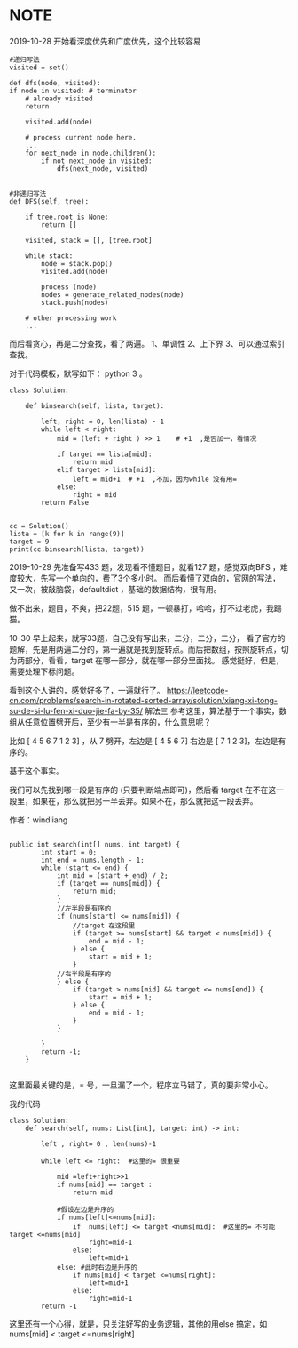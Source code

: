 # NOTE

2019-10-28 开始看深度优先和广度优先，这个比较容易


```
#递归写法
visited = set()

def dfs(node, visited):
if node in visited: # terminator
	# already visited
	return

	visited.add(node)

	# process current node here.
	...
	for next_node in node.children():
		if not next_node in visited:
			dfs(next_node, visited)


#非递归写法
def DFS(self, tree):

	if tree.root is None:
		return []

	visited, stack = [], [tree.root]

	while stack:
		node = stack.pop()
		visited.add(node)

		process (node)
		nodes = generate_related_nodes(node)
		stack.push(nodes)

	# other processing work
	...

  ```
而后看贪心，再是二分查找，看了两遍。
1、单调性
2、上下界
3、可以通过索引查找。

对于代码模板，默写如下： python 3 。
```
class Solution:

    def binsearch(self, lista, target):

        left, right = 0, len(lista) - 1
        while left < right:
            mid = (left + right ) >> 1    # +1  ,是否加一，看情况

            if target == lista[mid]:
                return mid
            elif target > lista[mid]:
                left = mid+1  # +1  ,不加，因为while 没有用=
            else:
                right = mid
        return False


cc = Solution()
lista = [k for k in range(9)]
target = 9
print(cc.binsearch(lista, target))

```

2019-10-29
先准备写433 题，发现看不懂题目，就看127 题，感觉双向BFS ，难度较大，先写一个单向的，费了3个多小时。
而后看懂了双向的，官网的写法，
又一次，被敲脑袋，defaultdict ，基础的数据结构，很有用。

做不出来，题目，不爽，把22题，515 题，一顿暴打，哈哈，打不过老虎，我踢猫。

10-30 早上起来，就写33题，自己没有写出来，二分，二分，二分，
看了官方的题解，先是用两遍二分的，第一遍就是找到旋转点。而后把数组，按照旋转点，切为两部分，看看，target 在哪一部分，就在哪一部分里面找。
感觉挺好，但是，需要处理下标问题。

看到这个人讲的，感觉好多了，一遍就行了。
https://leetcode-cn.com/problems/search-in-rotated-sorted-array/solution/xiang-xi-tong-su-de-si-lu-fen-xi-duo-jie-fa-by-35/
解法三
参考这里，算法基于一个事实，数组从任意位置劈开后，至少有一半是有序的，什么意思呢？

比如 [ 4 5 6 7 1 2 3] ，从 7 劈开，左边是 [ 4 5 6 7] 右边是 [ 7 1 2 3]，左边是有序的。

基于这个事实。

我们可以先找到哪一段是有序的 (只要判断端点即可)，然后看 target 在不在这一段里，如果在，那么就把另一半丢弃。如果不在，那么就把这一段丢弃。

作者：windliang

```

public int search(int[] nums, int target) {
		int start = 0;
		int end = nums.length - 1;
		while (start <= end) {
			int mid = (start + end) / 2;
			if (target == nums[mid]) {
				return mid;
			}
            //左半段是有序的
			if (nums[start] <= nums[mid]) {
                //target 在这段里
				if (target >= nums[start] && target < nums[mid]) {
					end = mid - 1;
				} else {
					start = mid + 1;
				}
            //右半段是有序的
			} else {
				if (target > nums[mid] && target <= nums[end]) {
					start = mid + 1;
				} else {
					end = mid - 1;
				}
			}

		}
		return -1;
	}


```
这里面最关键的是，= 号，一旦漏了一个，程序立马错了，真的要非常小心。

我的代码

```
class Solution:
    def search(self, nums: List[int], target: int) -> int:

        left , right= 0 , len(nums)-1

        while left <= right:  #这里的= 很重要

            mid =left+right>>1
            if nums[mid] == target :
                return mid

            #假设左边是升序的
            if nums[left]<=nums[mid]:
                if  nums[left] <= target <nums[mid]:  #这里的= 不可能 target <=nums[mid]
                    right=mid-1
                else:
                    left=mid+1
            else: #此时右边是升序的
                if nums[mid] < target <=nums[right]:
                    left=mid+1
                else:
                    right=mid-1
        return -1
```
这里还有一个心得，就是，只关注好写的业务逻辑，其他的用else 搞定，如 nums[mid] < target <=nums[right]
